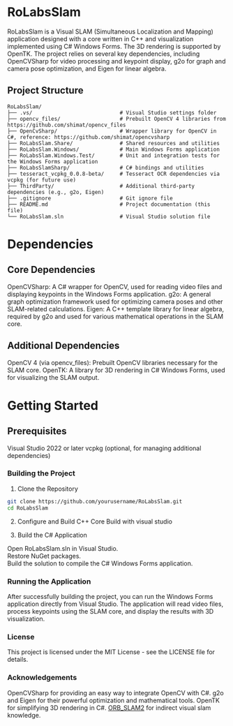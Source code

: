 # RoLabsSlam

RoLabsSlam is a Visual SLAM (Simultaneous Localization and Mapping) application designed with a core written in C++ and visualization implemented using C# Windows Forms. The 3D rendering is supported by OpenTK. The project relies on several key dependencies, including OpenCVSharp for video processing and keypoint display, g2o for graph and camera pose optimization, and Eigen for linear algebra.

## Project Structure

```plaintext
RoLabsSlam/
├── .vs/                            # Visual Studio settings folder
├── opencv_files/                   # Prebuilt OpenCV 4 libraries from https://github.com/shimat/opencv_files
├── OpenCvSharp/                    # Wrapper library for OpenCV in C#, reference: https://github.com/shimat/opencvsharp
├── RoLabsSlam.Share/               # Shared resources and utilities
├── RoLabsSlam.Windows/             # Main Windows Forms application
├── RoLabsSlam.Windows.Test/        # Unit and integration tests for the Windows Forms application
├── RoLabsSlamSharp/                # C# bindings and utilities
├── tesseract_vcpkg_0.0.8-beta/     # Tesseract OCR dependencies via vcpkg (for future use)
├── ThirdParty/                     # Additional third-party dependencies (e.g., g2o, Eigen)
├── .gitignore                      # Git ignore file
├── README.md                       # Project documentation (this file)
└── RoLabsSlam.sln                  # Visual Studio solution file
```

# Dependencies
## Core Dependencies

OpenCVSharp: A C# wrapper for OpenCV, used for reading video files and displaying keypoints in the Windows Forms application.
g2o: A general graph optimization framework used for optimizing camera poses and other SLAM-related calculations.
Eigen: A C++ template library for linear algebra, required by g2o and used for various mathematical operations in the SLAM core.

## Additional Dependencies
OpenCV 4 (via opencv_files): Prebuilt OpenCV libraries necessary for the SLAM core.
OpenTK: A library for 3D rendering in C# Windows Forms, used for visualizing the SLAM output.

# Getting Started
## Prerequisites

Visual Studio 2022 or later
vcpkg (optional, for managing additional dependencies)

### Building the Project
1. Clone the Repository
```bash
git clone https://github.com/yourusername/RoLabsSlam.git
cd RoLabsSlam
```

2. Configure and Build C++ Core
Build with visual studio

3. Build the C# Application

Open RoLabsSlam.sln in Visual Studio.</br>
Restore NuGet packages.</br>
Build the solution to compile the C# Windows Forms application.</br>

### Running the Application
After successfully building the project, you can run the Windows Forms application directly from Visual Studio. The application will read video files, process keypoints using the SLAM core, and display the results with 3D visualization.</br>

### License
This project is licensed under the MIT License - see the LICENSE file for details.

### Acknowledgements
OpenCVSharp for providing an easy way to integrate OpenCV with C#.
g2o and Eigen for their powerful optimization and mathematical tools.
OpenTK for simplifying 3D rendering in C#.
[ORB_SLAM2](https://github.com/raulmur/ORB_SLAM2) for indirect visual slam knowledge.
